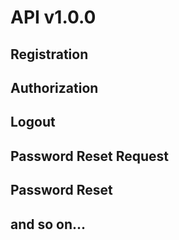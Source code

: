 # API v1.0.0
## Registration

## Authorization

## Logout

## Password Reset Request

## Password Reset

## and so on...

